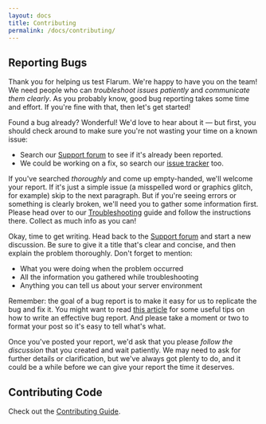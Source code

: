 ```yaml
---
layout: docs
title: Contributing
permalink: /docs/contributing/
---
```

## Reporting Bugs

Thank you for helping us test Flarum. We're happy to have you on the team! We need people who can *troubleshoot issues patiently* and *communicate them clearly*. As you probably know, good bug reporting takes some time and effort. If you're fine with that, then let's get started!

Found a bug already? Wonderful! We'd love to hear about it &mdash; but first, you should check around to make sure you're not wasting your time on a known issue:

- Search our [Support forum](http://discuss.flarum.org/t/support) to see if it's already been reported.
- We could be working on a fix, so search our [issue tracker](https://github.com/flarum/core/issues) too.

If you've searched *thoroughly* and come up empty-handed, we'll welcome your report. If it's just a simple issue (a misspelled word or graphics glitch, for example) skip to the next paragraph. But if you're seeing errors or something is clearly broken, we'll need you to gather some information first. Please head over to our [Troubleshooting](http://flarum.org/docs/troubleshooting/) guide and follow the instructions there. Collect as much info as you can!

Okay, time to get writing. Head back to the [Support forum](http://discuss.flarum.org/t/support) and start a new discussion. Be sure to give it a title that's clear and concise, and then explain the problem thoroughly. Don't forget to mention:

- What you were doing when the problem occurred
- All the information you gathered while troubleshooting
- Anything you can tell us about your server environment

Remember: the goal of a bug report is to make it easy for us to replicate the bug and fix it. You might want to read [this article](http://www.chiark.greenend.org.uk/~sgtatham/bugs.html) for some useful tips on how to write an effective bug report. And please take a moment or two to format your post so it's easy to tell what's what.

Once you've posted your report, we'd ask that you please *follow the discussion* that you created and wait patiently. We may need to ask for further details or clarification, but we've always got plenty to do, and it could be a while before we can give your report the time it deserves.

## Contributing Code

Check out the [Contributing Guide](https://github.com/flarum/flarum/blob/master/CONTRIBUTING.md).
